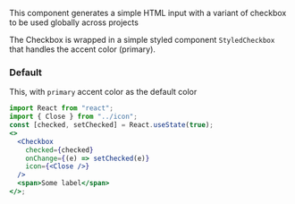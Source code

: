This component generates a simple HTML input with a variant of checkbox to be used globally across projects

The Checkbox is wrapped in a simple styled component `StyledCheckbox` that handles the accent color (primary).

### Default

This, with `primary` accent color as the default color

```jsx
import React from "react";
import { Close } from "../icon";
const [checked, setChecked] = React.useState(true);
<>
  <Checkbox
    checked={checked}
    onChange={(e) => setChecked(e)}
    icon={<Close />}
  />
  <span>Some label</span>
</>;
```

<!-- ## Variants

### Contained (default)

This, with `primary` colour, is the BMI default button

```jsx
<>
  <Button>Caption</Button>

  <p>Disabled</p>

  <Button disabled>Caption</Button>
</>
```

### Styled Button

```jsx
import ThemeProvider from "../theme-provider";

const modifyTheme = (theme) => {
  theme.palette = theme.palette || {};
  theme.palette.primary = { main: "#201e5b", dark: "#161542" };

  return theme;
};

<ThemeProvider modifyTheme={modifyTheme}>
  <Button>Caption</Button>

  <p>Disabled</p>
  <Button disabled>Caption</Button>

  <p>On Dark background with color fallback</p>
  <div style={{ padding: "10px", background: "#343850", color: "#fff" }}>
    <Button hasDarkBackground>Caption</Button>
  </div>
</ThemeProvider>;
```

#### Leading icon

```jsx
import UserIcon from "@mui/icons-material/Person";

<>
  <Button startIcon={<UserIcon />}>Sign in</Button>

  <p>Disabled</p>

  <Button startIcon={<UserIcon />} disabled>
    Sign in
  </Button>
</>;
```

#### Trailing icon

```jsx
import ArrowForwardIcon from "@mui/icons-material/ArrowForward";

<>
  <Button endIcon={<ArrowForwardIcon />}>Read more</Button>

  <p>Disabled</p>

  <Button endIcon={<ArrowForwardIcon />} disabled>
    Read more
  </Button>
</>;
```

### Outlined

```jsx
<>
  <Button variant="outlined">Caption</Button>

  <p>Disabled</p>

  <Button variant="outlined" disabled>
    Caption
  </Button>
</>
```

#### Leading icon

```jsx
import UserIcon from "@mui/icons-material/Person";

<>
  <Button startIcon={<UserIcon />} variant="outlined">
    Sign in
  </Button>

  <p>Disabled</p>

  <Button startIcon={<UserIcon />} variant="outlined" disabled>
    Sign in
  </Button>
</>;
```

#### Trailing icon

```jsx
import ArrowForwardIcon from "@mui/icons-material/ArrowForward";

<>
  <Button endIcon={<ArrowForwardIcon />} variant="outlined">
    Read more
  </Button>

  <p>Disabled</p>

  <Button endIcon={<ArrowForwardIcon />} variant="outlined" disabled>
    Read more
  </Button>
</>;
```

#### On Dark Background

```jsx
<div style={{ padding: "10px", background: "#343850", color: "#fff" }}>
  <Button hasDarkBackground variant="outlined">
    Caption
  </Button>

  <p>Disabled</p>

  <Button hasDarkBackground variant="outlined" disabled>
    Caption
  </Button>
</div>
```

#### Opaque outlined

```jsx
<div style={{ padding: "10px", background: "#fafafa" }}>
  <Button variant="opaqueOutlined">Caption</Button>

  <p>Disabled</p>

  <Button variant="opaqueOutlined" disabled>
    Caption
  </Button>
</div>
```

### Flat

```jsx
<>
  <Button variant="text">Caption</Button>

  <p>Disabled</p>

  <Button variant="text" disabled>
    Caption
  </Button>
</>
```

#### On Dark Background

```jsx
<div style={{ padding: "10px", background: "#343850", color: "#fff" }}>
  <Button hasDarkBackground variant="text">
    Caption
  </Button>

  <p>Disabled</p>

  <Button hasDarkBackground variant="text" disabled>
    Caption
  </Button>
</div>
```

### Icon Button - Contained (default)

The `extra-small` and `small` buttons have a 48x48px clickable area around them.

```jsx
import UserIcon from "@mui/icons-material/Person";

<div>
  <p>Extra Small</p>
  <Button isIconButton size="extra-small">
    <UserIcon />
  </Button>
  <p>Small</p>
  <Button isIconButton size="small">
    <UserIcon />
  </Button>
  <p>Medium</p>
  <Button isIconButton size="medium">
    <UserIcon />
  </Button>
  <p>Large</p>
  <Button isIconButton size="large">
    <UserIcon />
  </Button>
  <p>Extra Large - disabled</p>
  <Button isIconButton disabled size="extra-large">
    <UserIcon />
  </Button>
</div>;
```

### Icon Button - Text

```jsx
import UserIcon from "@mui/icons-material/Person";

<div>
  <Button isIconButton variant="text">
    <UserIcon />
  </Button>
  <p>Disabled</p>
  <Button isIconButton disabled variant="text">
    <UserIcon />
  </Button>
</div>;
```

#### On Dark Background

```jsx
import UserIcon from "@mui/icons-material/Person";

<div style={{ padding: "10px", background: "#343850", color: "#fff" }}>
  <Button isIconButton hasDarkBackground variant="text">
    <UserIcon />
  </Button>
  <p>Disabled</p>
  <Button isIconButton hasDarkBackground disabled variant="text">
    <UserIcon />
  </Button>
</div>;
```

### Icon Button - Outlined

```jsx
import UserIcon from "@mui/icons-material/Person";

<div>
  <Button isIconButton variant="outlined">
    <UserIcon />
  </Button>
  <p>Disabled</p>
  <Button isIconButton disabled variant="outlined">
    <UserIcon />
  </Button>
</div>;
```

#### Opaque Outlined

```jsx
import UserIcon from "@mui/icons-material/Person";

<div>
  <Button isIconButton variant="opaqueOutlined">
    <UserIcon />
  </Button>
  <p>Disabled</p>
  <Button isIconButton disabled variant="opaqueOutlined">
    <UserIcon />
  </Button>
</div>;
``` -->
